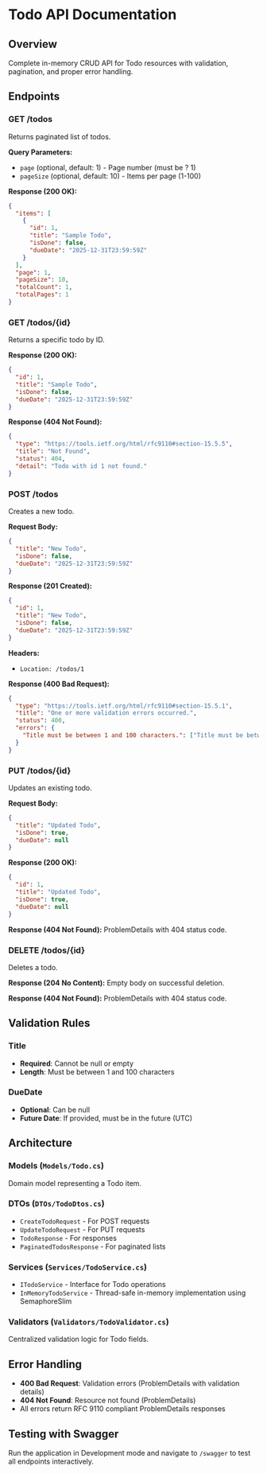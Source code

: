 # Todo API Documentation

## Overview
Complete in-memory CRUD API for Todo resources with validation, pagination, and proper error handling.

## Endpoints

### GET /todos
Returns paginated list of todos.

**Query Parameters:**
- `page` (optional, default: 1) - Page number (must be ? 1)
- `pageSize` (optional, default: 10) - Items per page (1-100)

**Response (200 OK):**
```json
{
  "items": [
    {
      "id": 1,
      "title": "Sample Todo",
      "isDone": false,
      "dueDate": "2025-12-31T23:59:59Z"
    }
  ],
  "page": 1,
  "pageSize": 10,
  "totalCount": 1,
  "totalPages": 1
}
```

### GET /todos/{id}
Returns a specific todo by ID.

**Response (200 OK):**
```json
{
  "id": 1,
  "title": "Sample Todo",
  "isDone": false,
  "dueDate": "2025-12-31T23:59:59Z"
}
```

**Response (404 Not Found):**
```json
{
  "type": "https://tools.ietf.org/html/rfc9110#section-15.5.5",
  "title": "Not Found",
  "status": 404,
  "detail": "Todo with id 1 not found."
}
```

### POST /todos
Creates a new todo.

**Request Body:**
```json
{
  "title": "New Todo",
  "isDone": false,
  "dueDate": "2025-12-31T23:59:59Z"
}
```

**Response (201 Created):**
```json
{
  "id": 1,
  "title": "New Todo",
  "isDone": false,
  "dueDate": "2025-12-31T23:59:59Z"
}
```
**Headers:**
- `Location: /todos/1`

**Response (400 Bad Request):**
```json
{
  "type": "https://tools.ietf.org/html/rfc9110#section-15.5.1",
  "title": "One or more validation errors occurred.",
  "status": 400,
  "errors": {
    "Title must be between 1 and 100 characters.": ["Title must be between 1 and 100 characters."]
  }
}
```

### PUT /todos/{id}
Updates an existing todo.

**Request Body:**
```json
{
  "title": "Updated Todo",
  "isDone": true,
  "dueDate": null
}
```

**Response (200 OK):**
```json
{
  "id": 1,
  "title": "Updated Todo",
  "isDone": true,
  "dueDate": null
}
```

**Response (404 Not Found):**
ProblemDetails with 404 status code.

### DELETE /todos/{id}
Deletes a todo.

**Response (204 No Content):**
Empty body on successful deletion.

**Response (404 Not Found):**
ProblemDetails with 404 status code.

## Validation Rules

### Title
- **Required**: Cannot be null or empty
- **Length**: Must be between 1 and 100 characters

### DueDate
- **Optional**: Can be null
- **Future Date**: If provided, must be in the future (UTC)

## Architecture

### Models (`Models/Todo.cs`)
Domain model representing a Todo item.

### DTOs (`DTOs/TodoDtos.cs`)
- `CreateTodoRequest` - For POST requests
- `UpdateTodoRequest` - For PUT requests
- `TodoResponse` - For responses
- `PaginatedTodosResponse` - For paginated lists

### Services (`Services/TodoService.cs`)
- `ITodoService` - Interface for Todo operations
- `InMemoryTodoService` - Thread-safe in-memory implementation using SemaphoreSlim

### Validators (`Validators/TodoValidator.cs`)
Centralized validation logic for Todo fields.

## Error Handling
- **400 Bad Request**: Validation errors (ProblemDetails with validation details)
- **404 Not Found**: Resource not found (ProblemDetails)
- All errors return RFC 9110 compliant ProblemDetails responses

## Testing with Swagger
Run the application in Development mode and navigate to `/swagger` to test all endpoints interactively.
